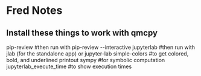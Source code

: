 # Fred Notes

## Install these things to work with qmcpy

pip-review #then run with pip-review --interactive
jupyterlab #then run with jlab (for the standalone app) or jupyter-lab
simple-colors #to get colored, bold, and underlined printout
sympy #for symbolic computation
jupyterlab_execute_time #to show execution times
